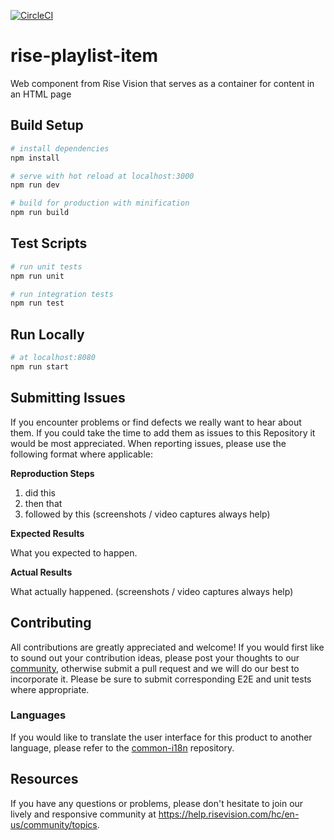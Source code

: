 [![CircleCI](https://circleci.com/gh/Rise-Vision/rise-playlist-item.svg?style=svg)](https://circleci.com/gh/Rise-Vision/rise-playlist-item)

# rise-playlist-item
Web component from Rise Vision that serves as a container for content in an HTML page

## Build Setup

``` bash
# install dependencies
npm install

# serve with hot reload at localhost:3000
npm run dev

# build for production with minification
npm run build
```

## Test Scripts

``` bash
# run unit tests
npm run unit

# run integration tests
npm run test
```

## Run Locally

``` bash
# at localhost:8080
npm run start
```

## Submitting Issues
If you encounter problems or find defects we really want to hear about them. If you could take the time to add them as issues to this Repository it would be most appreciated. When reporting issues, please use the following format where applicable:

**Reproduction Steps**

1. did this
2. then that
3. followed by this (screenshots / video captures always help)

**Expected Results**

What you expected to happen.

**Actual Results**

What actually happened. (screenshots / video captures always help)

## Contributing
All contributions are greatly appreciated and welcome! If you would first like to sound out your contribution ideas, please post your thoughts to our [community](https://help.risevision.com/hc/en-us/community/topics), otherwise submit a pull request and we will do our best to incorporate it. Please be sure to submit corresponding E2E and unit tests where appropriate.

### Languages
If you would like to translate the user interface for this product to another language, please refer to the [common-i18n](https://github.com/Rise-Vision/common-i18n) repository.

## Resources
If you have any questions or problems, please don't hesitate to join our lively and responsive community at https://help.risevision.com/hc/en-us/community/topics.
